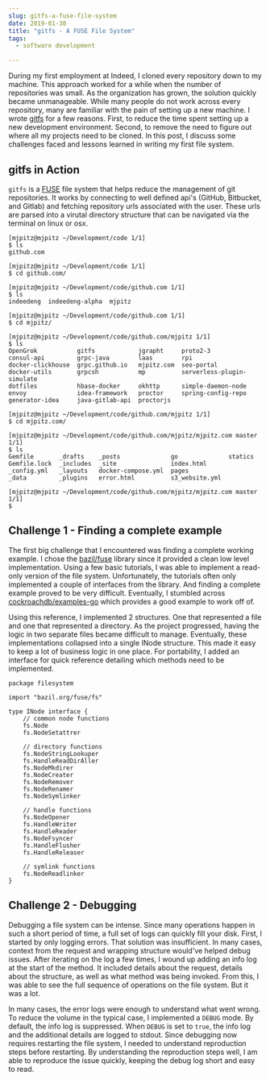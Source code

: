 ```yaml
---
slug: gitfs-a-fuse-file-system
date: 2019-01-30
title: "gitfs - A FUSE File System"
tags:
  - software development

---
```


During my first employment at Indeed, I cloned every repository down to my machine.
This approach worked for a while when the number of repositories was small.
As the organization has grown, the solution quickly became unmanageable.
While many people do not work across every repository, many are familiar with the pain of setting up a new machine.
I wrote [gitfs](https://github.com/mjpitz/gitfs) for a few reasons.
First, to reduce the time spent setting up a new development environment.
Second, to remove the need to figure out where all my projects need to be cloned.
In this post, I discuss some challenges faced and lessons learned in writing my first file system.

<!--more-->

## gitfs in Action

`gitfs` is a [FUSE](https://github.com/libfuse/libfuse) file system that helps reduce the management of git repositories.
It works by connecting to well defined api's (GitHub, Bitbucket, and Gitlab) and fetching repository urls associated with the user.
These urls are parsed into a virutal directory structure that can be navigated via the terminal on linux or osx.

```
[mjpitz@mjpitz ~/Development/code 1/1]
$ ls
github.com

[mjpitz@mjpitz ~/Development/code 1/1]
$ cd github.com/

[mjpitz@mjpitz ~/Development/code/github.com 1/1]
$ ls
indeedeng  indeedeng-alpha  mjpitz

[mjpitz@mjpitz ~/Development/code/github.com 1/1]
$ cd mjpitz/

[mjpitz@mjpitz ~/Development/code/github.com/mjpitz 1/1]
$ ls
OpenGrok           gitfs            jgrapht     proto2-3
consul-api         grpc-java        laas        rpi
docker-clickhouse  grpc.github.io   mjpitz.com  seo-portal
docker-utils       grpcsh           mp          serverless-plugin-simulate
dotfiles           hbase-docker     okhttp      simple-daemon-node
envoy              idea-framework   proctor     spring-config-repo
generator-idea     java-gitlab-api  proctorjs

[mjpitz@mjpitz ~/Development/code/github.com/mjpitz 1/1]
$ cd mjpitz.com/

[mjpitz@mjpitz ~/Development/code/github.com/mjpitz/mjpitz.com master 1/1]
$ ls
Gemfile       _drafts    _posts              go              statics
Gemfile.lock  _includes  _site               index.html
_config.yml   _layouts   docker-compose.yml  pages
_data         _plugins   error.html          s3_website.yml

[mjpitz@mjpitz ~/Development/code/github.com/mjpitz/mjpitz.com master 1/1]
$
```

## Challenge 1 - Finding a complete example

The first big challenge that I encountered was finding a complete working example.
I chose the [bazil/fuse](https://github.com/bazil/fuse) library since it provided a clean low level implementation.
Using a few basic tutorials, I was able to implement a read-only version of the file system.
Unfortunately, the tutorials often only implemented a couple of interfaces from the library.
And finding a complete example proved to be very difficult.
Eventually, I stumbled across [cockroachdb/examples-go](https://github.com/cockroachdb/examples-go/blob/master/filesystem/node.go) which provides a good example to work off of.

Using this reference, I implemented 2 structures.
One that represented a file and one that represented a directory.
As the project progressed, having the logic in two separate files became difficult to manage.
Eventually, these implementations collapsed into a single INode structure.
This made it easy to keep a lot of business logic in one place.
For portability, I added an interface for quick reference detailing which methods need to be implemented.

```golang
package filesystem

import "bazil.org/fuse/fs"

type INode interface {
	// common node functions
	fs.Node
	fs.NodeSetattrer

	// directory functions
	fs.NodeStringLookuper
	fs.HandleReadDirAller
	fs.NodeMkdirer
	fs.NodeCreater
	fs.NodeRemover
	fs.NodeRenamer
	fs.NodeSymlinker

	// handle functions
	fs.NodeOpener
	fs.HandleWriter
	fs.HandleReader
	fs.NodeFsyncer
	fs.HandleFlusher
	fs.HandleReleaser

	// symlink functions
	fs.NodeReadlinker
}
```

## Challenge 2 - Debugging

Debugging a file system can be intense.
Since many operations happen in such a short period of time, a full set of logs can quickly fill your disk.
First, I started by only logging errors.
That solution was insufficient.
In many cases, context from the request and wrapping structure would've helped debug issues.
After iterating on the log a few times, I wound up adding an info log at the start of the method.
It included details about the request, details about the structure, as well as what method was being invoked.
From this, I was able to see the full sequence of operations on the file system.
But it was a lot.

In many cases, the error logs were enough to understand what went wrong.
To reduce the volume in the typical case, I implemented a `DEBUG` mode.
By default, the info log is suppressed.
When `DEBUG` is set to `true`, the info log and the additional details are logged to stdout.
Since debugging now requires restarting the file system, I needed to understand reproduction steps before restarting.
By understanding the reproduction steps well, I am able to reproduce the issue quickly, keeping the debug log short and easy to read.
